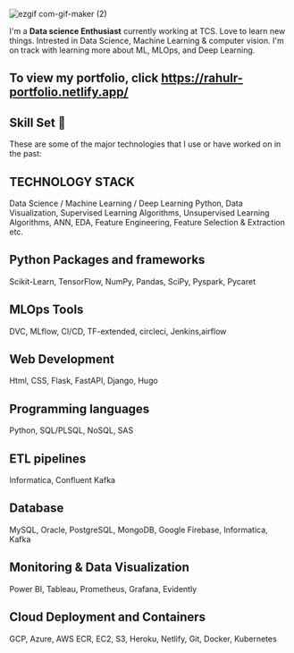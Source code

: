 ![ezgif com-gif-maker (2)](https://user-images.githubusercontent.com/112580014/201410781-a318dd47-e70d-4e09-ac26-d6b4e90e235a.gif)


I'm a **Data science Enthusiast** currently working at TCS. Love to learn new things. Intrested in Data Science, Machine Learning & computer vision. I'm on track with learning more about ML, MLOps, and Deep Learning.

## To view my portfolio, click https://rahulr-portfolio.netlify.app/

## Skill Set :muscle:

These are some of the major technologies that I use or have worked on in the past:

## TECHNOLOGY STACK
Data Science / Machine Learning / Deep Learning
Python, Data Visualization, Supervised Learning Algorithms,
Unsupervised Learning Algorithms, ANN, EDA, Feature
Engineering, Feature Selection & Extraction etc.

## Python Packages and frameworks
Scikit-Learn, TensorFlow, NumPy, Pandas, SciPy,
Pyspark, Pycaret

## MLOps Tools
DVC, MLflow, CI/CD, TF-extended, circleci, Jenkins,airflow

## Web Development
Html, CSS, Flask, FastAPI, Django, Hugo

## Programming languages
Python, SQL/PLSQL, NoSQL, SAS

## ETL pipelines
Informatica, Confluent Kafka

## Database
MySQL, Oracle, PostgreSQL, MongoDB, Google Firebase, Informatica, Kafka

## Monitoring & Data Visualization
Power BI, Tableau, Prometheus, Grafana, Evidently

## Cloud Deployment and Containers
GCP, Azure, AWS ECR, EC2, S3, Heroku, Netlify, Git, Docker, Kubernetes
